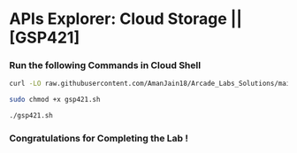 # APIs Explorer: Cloud Storage || [GSP421]

### Run the following Commands in Cloud Shell

```bash
curl -LO raw.githubusercontent.com/AmanJain18/Arcade_Labs_Solutions/main/APIs%20Explorer%20Cloud%20Storage/gsp421.sh

sudo chmod +x gsp421.sh

./gsp421.sh
```

### Congratulations for Completing the Lab !
